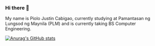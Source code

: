 ### Hi there 👋

My name is Piolo Justin Cabigao, currently studying at Pamantasan ng Lungsod ng Maynila (PLM) and is currently taking BS Computer Engineering. 

[![Anurag's GitHub stats](https://github-readme-stats.vercel.app/api?username=y333tm4n)](https://github.com/anuraghazra/github-readme-stats)
